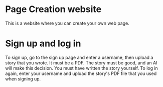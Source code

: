 # Page Creation website

This is a website where you can create your own web page.

# Sign up and log in

To sign up, go to the sign up page and enter a username, then upload a story that you wrote. It must be a PDF.
The story must be good, and an AI will make this decision. You must have written the story yourself.
To log in again, enter your username and upload the story's PDF file that you used when signing up.